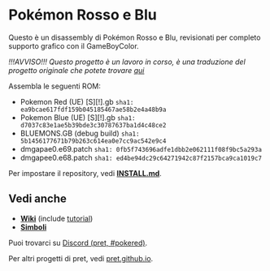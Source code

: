 # Pokémon Rosso e Blu

Questo è un disassembly di Pokémon Rosso e Blu, revisionati per completo supporto grafico con il GameBoyColor.

*!!!AVVISO!!!*
*Questo progetto è un lavoro in corso, è una traduzione del progetto originale che potete trovare [qui](https://github.com/dannye/pokered-gbc)*

Assembla le seguenti ROM:

- Pokemon Red (UE) [S][!].gb `sha1: ea9bcae617fdf159b045185467ae58b2e4a48b9a`
- Pokemon Blue (UE) [S][!].gb `sha1: d7037c83e1ae5b39bde3c30787637ba1d4c48ce2`
- BLUEMONS.GB (debug build) `sha1: 5b1456177671b79b263c614ea0e7cc9ac542e9c4`
- dmgapae0.e69.patch `sha1: 0fb5f743696adfe1dbb2e062111f08f9bc5a293a`
- dmgapee0.e68.patch `sha1: ed4be94dc29c64271942c87f2157bca9ca1019c7`

Per impostare il repository, vedi [**INSTALL.md**](INSTALL.md).


## Vedi anche

- [**Wiki**][wiki] (include [tutorial][tutorials])
- [**Simboli**][symbols]

Puoi trovarci su [Discord (pret, #pokered)](https://discord.gg/d5dubZ3).

Per altri progetti di pret, vedi [pret.github.io](https://pret.github.io/).

[wiki]: https://github.com/pret/pokered/wiki
[tutorials]: https://github.com/pret/pokered/wiki/Tutorials
[symbols]: https://github.com/pret/pokered/tree/symbols
